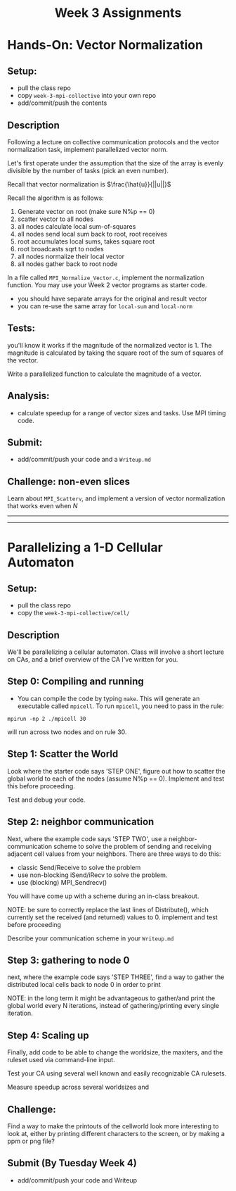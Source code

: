 # <center> Week 3 Assignments</center>

# Hands-On: Vector Normalization



## Setup: 

* pull the class repo
* copy `week-3-mpi-collective` into your own repo
* add/commit/push the contents

## Description 

Following a lecture on collective communication protocols and the vector normalization task, implement parallelized vector norm.

Let's first operate under the assumption that the size of the array is evenly divisible by the number of tasks (pick an even number).  

Recall that vector normalization is $\frac{\hat{u}}{||u||}$

Recall the algorithm is as follows:

1. Generate vector on root (make sure N%p == 0)
2. scatter vector  to all nodes
3. all nodes calculate local sum-of-squares
4. all nodes send local sum back to root, root receives
5. root accumulates local sums, takes square root
6. root broadcasts sqrt to nodes
7. all nodes normalize their local vector
8. all nodes gather back to root node

In a file called `MPI_Normalize_Vector.c`, implement the normalization function.  You may use your Week 2 vector programs as starter code.

* you should have separate arrays for the original and result vector
* you can re-use the same array for `local-sum` and `local-norm`

## Tests:

 you'll know it works if the magnitude of the normalized vector is 1.  The magnitude is calculated by taking the square root of the sum of squares of the vector.  

 Write a parallelized function to calculate the magnitude of a vector.

 ## Analysis:

* calculate speedup for a range of vector sizes and tasks.  Use MPI timing code.

 ## Submit:
 *  add/commit/push your code and a `Writeup.md`

 ## Challenge: non-even slices

 Learn about `MPI_Scatterv`, and implement a version of vector normalization that works even when $N%P != 0$

---
---


 # Parallelizing a 1-D Cellular Automaton

 ## Setup:

 * pull the class repo
 * copy the `week-3-mpi-collective/cell/`


## Description

We'll be parallelizing a cellular automaton.  Class will involve a short lecture on CAs, and a brief overview of the CA I've written for you.


## Step 0: Compiling and running

* You can compile the code by typing `make`.  This will generate an executable called `mpicell`.  To run `mpicell`, you need to pass in the rule:

`mpirun -np 2 ./mpicell 30`

will run across two nodes and on rule 30.
 
## Step 1: Scatter the World


Look where the starter code says 'STEP ONE', figure out how to scatter the global world to each of the nodes (assume N%p == 0).  Implement and test this before proceeding. 

Test and debug your code.

## Step 2: neighbor communication 


Next, where the example code says 'STEP TWO', use a neighbor-communication scheme to solve the problem of sending and receiving adjacent cell values from your neighbors.  There are three ways to do this:

*  classic Send/Receive to solve the problem
*  use non-blocking iSend/iRecv to solve the problem.
*  use (blocking) MPI_Sendrecv()

You will have come up with a scheme during an in-class breakout.


NOTE: be sure to correctly replace the last lines of Distribute(), which currently set the received (and returned) values to 0. 
implement and test before proceeding

Describe your communication scheme in your `Writeup.md`


## Step 3: gathering to node 0

next, where the example code says 'STEP THREE', find a way to gather the distributed local cells back to node 0 in order to print

NOTE: in the long term it might be advantageous to gather/and print the global world every N iterations, instead of gathering/printing every single iteration.  

## Step 4: Scaling up

Finally, add code to be able to change the worldsize, the maxiters, and the ruleset used via  command-line input.


Test your CA using several well known and easily recognizable CA rulesets.  

Measure speedup across several worldsizes and 

## Challenge:

Find a way to make the printouts of the cellworld look more interesting to look at, either by printing different characters to the screen, or by making a ppm or png file?

## Submit (By Tuesday Week 4)

* add/commit/push your code and Writeup




 
